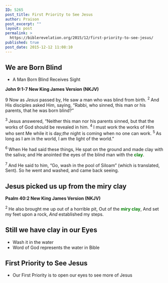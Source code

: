 ```yaml
---
ID: 5265
post_title: First Priority to See Jesus
author: Praison
post_excerpt: ""
layout: post
permalink: >
  https://biblerevelation.org/2015/12/first-priority-to-see-jesus/
published: true
post_date: 2015-12-12 11:08:10
---
```

<h2 class="passage-display"><strong>We are Born Blind</strong></h2>
<ul>
	<li class="passage-display"><span id="en-NKJV-26442" class="text John-9-1">A Man Born Blind Receives Sight</span></li>
</ul>
<p class="passage-display"><strong><span class="passage-display-bcv">John 9:1-7
</span><span class="passage-display-version">New King James Version (NKJV)</span></strong></p>
<p class="chapter-1"><span class="text John-9-1"><span class="chapternum">9 </span>Now as <i>Jesus</i> passed by, He saw a man who was blind from birth. </span><span id="en-NKJV-26443" class="text John-9-2"><sup class="versenum">2 </sup>And His disciples asked Him, saying, “Rabbi, who sinned, this man or his parents, that he was born blind?”</span></p>
<span id="en-NKJV-26444" class="text John-9-3"><sup class="versenum">3 </sup>Jesus answered, <span class="woj">“Neither this man nor his parents sinned, but that the works of God should be revealed in him.</span> </span><span id="en-NKJV-26445" class="text John-9-4"><sup class="versenum">4 </sup><span class="woj">I</span><span class="woj"> must work the works of Him who sent Me while it is day;<i>the</i> night is coming when no one can work.</span> </span><span id="en-NKJV-26446" class="text John-9-5"><sup class="versenum">5 </sup><span class="woj">As long as I am in the world, I am the light of the world.”</span></span>

<span id="en-NKJV-26447" class="text John-9-6"><sup class="versenum">6 </sup>When He had said these things, He spat on the ground and made clay with the saliva; and He anointed the eyes of the blind man with the <span style="color: #008000;"><strong>clay</strong></span>.</span>

<sup class="versenum">7 </sup>And He said to him, <span class="woj">“Go, wash in the pool of Siloam”</span> (which is translated, Sent). So he went and washed, and came back seeing.
<h2><strong>Jesus picked us up from the miry clay</strong></h2>
<p class="passage-display"><strong><span class="passage-display-bcv">Psalm 40:2
</span><span class="passage-display-version">New King James Version (NKJV)</span></strong></p>

<div class="poetry">
<p class="line"><span id="en-NKJV-14528" class="text Ps-40-2"><sup class="versenum">2 </sup>He also brought me up out of a horrible pit,</span>
<span class="text Ps-40-2">Out of the <span style="color: #008000;"><strong>miry clay</strong></span>,</span>
<span class="text Ps-40-2">And set my feet upon a rock,</span>
<span class="text Ps-40-2"><i>And</i> established my steps.</span></p>

<h2 class="line"><strong>Still we have clay in our Eyes</strong></h2>
<ul>
	<li>Wash it in the water</li>
	<li>Word of God represents the water in Bible</li>
</ul>
<h2 class="line"><strong>First Priority to See Jesus</strong></h2>
<ul>
	<li class="line">Our First Priority is to open our eyes to see more of Jesus</li>
</ul>
</div>